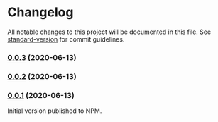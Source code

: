 # Changelog

All notable changes to this project will be documented in this file. See [standard-version](https://github.com/conventional-changelog/standard-version) for commit guidelines.

### [0.0.3](https://github.com/hanshuebner/xslt3-loader/compare/v0.0.1...v0.0.3) (2020-06-13)

### [0.0.2](https://github.com/hanshuebner/xslt3-loader/compare/v0.0.1...v0.0.2) (2020-06-13)

### [0.0.1](https://github.com/hanshuebner/xslt3-loader/compare/v0.0.2...v0.0.1) (2020-06-13)

Initial version published to NPM.
